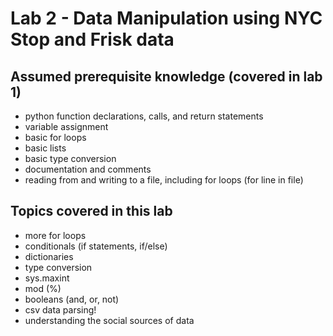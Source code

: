 # Lab 2 - Data Manipulation using NYC Stop and Frisk data

## Assumed prerequisite knowledge (covered in lab 1)

* python function declarations, calls, and return statements
* variable assignment
* basic for loops
* basic lists
* basic type conversion
* documentation and comments
* reading from and writing to a file, including for loops (for line in file)

## Topics covered in this lab

* more for loops
* conditionals (if statements, if/else)
* dictionaries
* type conversion
* sys.maxint
* mod (%)
* booleans (and, or, not)
* csv data parsing!
* understanding the social sources of data 
